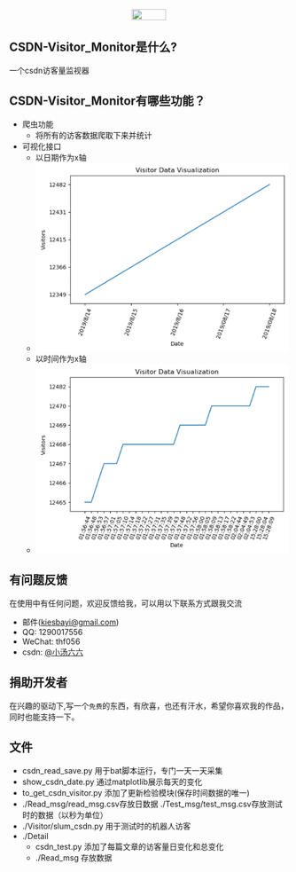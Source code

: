 <div align=center><img src="https://github.com/99Kies/Visitor_Monitor/blob/master/zhexian.png" width="35%" height="35%" /></div>

<div algin=center>

## CSDN-Visitor_Monitor是什么?

</div>
一个csdn访客量监视器

## CSDN-Visitor_Monitor有哪些功能？
* 爬虫功能
    *  将所有的访客数据爬取下来并统计
* 可视化接口
	*  以日期作为x轴
	*  ![day](Y_m_d.png)
	*  以时间作为x轴
	*  ![time](H_M_S.png)
	
## 有问题反馈
在使用中有任何问题，欢迎反馈给我，可以用以下联系方式跟我交流

* 邮件(kiesbayi@gmail.com)
* QQ: 1290017556
* WeChat: thf056
* csdn: [@小汤六六](https://blog.csdn.net/qq_19381989)

## 捐助开发者
在兴趣的驱动下,写一个`免费`的东西，有欣喜，也还有汗水，希望你喜欢我的作品，同时也能支持一下。

## 文件

* csdn_read_save.py 用于bat脚本运行，专门一天一天采集
* show_csdn_date.py 通过matplotlib展示每天的变化
* to_get_csdn_visitor.py 添加了更新检验模块(保存时间数据的唯一)
* ./Read_msg/read_msg.csv存放日数据 ./Test_msg/test_msg.csv存放测试时的数据（以秒为单位）
* ./Visitor/slum_csdn.py 用于测试时的机器人访客
* ./Detail
	*  csdn_test.py 添加了每篇文章的访客量日变化和总变化
	*  ./Read_msg 存放数据
